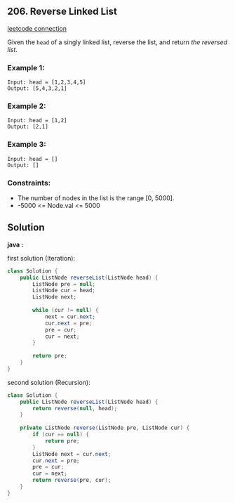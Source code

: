 ## 206. Reverse Linked List

[leetcode connection](https://leetcode.com/problems/reverse-linked-list/)

Given the `head` of a singly linked list, reverse the list, and return *the reversed list*.

### Example 1:
```
Input: head = [1,2,3,4,5]
Output: [5,4,3,2,1]
```

### Example 2:
```
Input: head = [1,2]
Output: [2,1]
```

### Example 3:
```
Input: head = []
Output: []
```

### Constraints:

* The number of nodes in the list is the range [0, 5000].
* -5000 <= Node.val <= 5000

## Solution

**java :**

first solution (Iteration):
```java
class Solution {
    public ListNode reverseList(ListNode head) {      
        ListNode pre = null;
        ListNode cur = head;
        ListNode next;
        
        while (cur != null) {
            next = cur.next;
            cur.next = pre;
            pre = cur;
            cur = next;
        }
        
        return pre;
    }
}
```

second solution (Recursion):
```java
class Solution {
    public ListNode reverseList(ListNode head) {      
        return reverse(null, head);
    }
    
    private ListNode reverse(ListNode pre, ListNode cur) {
        if (cur == null) {
            return pre;
        }
        ListNode next = cur.next;
        cur.next = pre;
        pre = cur;
        cur = next;
        return reverse(pre, cur);
    }
}
```